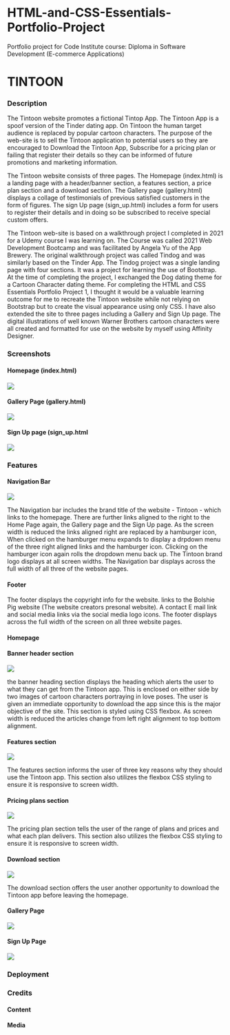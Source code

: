 # HTML-and-CSS-Essentials-Portfolio-Project
Portfolio project for Code Institute course: Diploma in Software Development (E-commerce Applications)

<h1>TINTOON</h1>

<h3>Description</h3>
<p> The Tintoon website promotes a fictional Tintop App. The Tintoon App is a spoof version of the Tinder dating app. On Tintoon the human target audience is replaced by popular cartoon characters. The purpose of the web-site is to sell the Tintoon application to potential users so they are encouraged to Download the Tintoon App, Subscribe for a pricing plan or failing that register their details so they can be informed of future promotions and marketing information.</p>

<p> The Tintoon website consists of three pages. The Homepage (index.html) is a landing page with a header/banner section, a features section, a price plan section and a download section. The Gallery page (gallery.html) displays a collage of testimonials of previous satisfied customers in the form of figures. The sign Up page (sign_up.html) includes a form for users to register their details and in doing so be subscribed to receive special custom offers.</p>

<p>
The Tintoon web-site is based on a walkthrough project I completed in 2021 for a Udemy course I was learning on. The Course was called 2021 Web Development Bootcamp and was facilitated by Angela Yu of the App Brewery. The original walkthrough project was called Tindog and was similarly based on the Tinder App. The Tindog project was a single landing page with four sections. It was a project for learning the use of Bootstrap. At the time of completing the project, I exchanged the Dog dating theme for a Cartoon Character dating theme. For completing the HTML and CSS Essentials Portfolio Project 1, I thought it would be a valuable learning outcome for me to recreate the Tintoon website while not relying on Bootstrap but to create the visual appearance using only CSS. I have also extended the site to three pages including a Gallery and Sign Up page. The digital illustrations of well known Warner Brothers cartoon characters were all created and formatted for use on the website by myself using Affinity Designer. 
</p>

<h3>Screenshots</h3>

<h4>Homepage (index.html)<h4>
  <img src="https://github.com/marbri-18/HTML-and-CSS-Essentials-Portfolio-Project/blob/main/assets/images/Homepage_responsive.png">

  <h4>Gallery Page (gallery.html)</h4>
  <img src="https://github.com/marbri-18/HTML-and-CSS-Essentials-Portfolio-Project/blob/main/assets/images/gallery_responsive.png">
  
  <h4>Sign Up page (sign_up.html</h4>
  <img src="https://github.com/marbri-18/HTML-and-CSS-Essentials-Portfolio-Project/blob/main/assets/images/Signup_responsive.png">
  
  <h3>Features</h3>
  
  <h4>Navigation Bar</h4>
  <img src="https://github.com/marbri-18/HTML-and-CSS-Essentials-Portfolio-Project/blob/main/assets/images/navbar.png">
  <p>The Navigation bar includes the brand title of the website - Tintoon - which links to the homepage. There are further links aligned to the right to the Home Page again, the Gallery page and the Sign Up page. As the screen width is reduced the links aligned right are replaced by a hamburger icon, When clicked on the hamburger menu expands to display a drpdown menu of the three right aligned links and the hamburger icon. Clicking on the hamburger icon again rolls the dropdown menu back up. The Tintoon brand logo displays at all screen widths. The Navigation bar displays across the full width of all three of the website pages.</p>
  
  <h4>Footer</h4>
  <p>The footer displays the copyright info for the website. links to the Bolshie Pig website (The website creators presonal website). A contact E mail link and social media links via the social media logo icons. The footer displays across the full width of the screen on all three website pages.</p>
  
  <h4>Homepage</h4> 
  <h4>Banner header section</h4>
    <img src="https://github.com/marbri-18/HTML-and-CSS-Essentials-Portfolio-Project/blob/main/assets/images/banner_heading_section.png">
     <p> the banner heading section displays the heading which alerts the user to what they can get from the Tintoon app. This is enclosed on either side by two images of cartoon       characters portraying in love poses. The user is given an immediate opportunity to download the app since this is the major objective of the site. This section is styled using CSS flexbox. As screen width is reduced the articles change from left right alignment to top bottom alignment. </p>
  
  <h4>Features section</h4>
    <img src="https://github.com/marbri-18/HTML-and-CSS-Essentials-Portfolio-Project/blob/main/assets/images/feature_section.png">
     <p> The features section informs the user of three key reasons why they should use the Tintoon app. This section also utilizes the flexbox CSS styling to ensure it is responsive to screen width. </p>
  
  <h4>Pricing plans section</h4>
    <img src="https://github.com/marbri-18/HTML-and-CSS-Essentials-Portfolio-Project/blob/main/assets/images/pricing_section.png">
     <p> The pricing plan section tells the user of the range of plans and prices and what each plan delivers. This section also utilizes the flexbox CSS styling to ensure it is responsive to screen width.</p>
  
  <h4>Download section</h4>
    <img src="https://github.com/marbri-18/HTML-and-CSS-Essentials-Portfolio-Project/blob/main/assets/images/download_section.png">
      <p>The download section offers the user another opportunity to download the Tintoon app before leaving the homepage.</P>
  
  <h4>Gallery Page</h4>
    <img src="https://github.com/marbri-18/HTML-and-CSS-Essentials-Portfolio-Project/blob/main/assets/images/gallery_page.png">
    <p></p>
  
  <h4>Sign Up Page</h4>
    <img src="https://github.com/marbri-18/HTML-and-CSS-Essentials-Portfolio-Project/blob/main/assets/images/signup_page.png">
    <p></p>
   
    
  
    
  <h3>Deployment</h3>
  
  <h3>Credits</h3>
  <h4>Content</h4>
  <h4>Media</h4>
